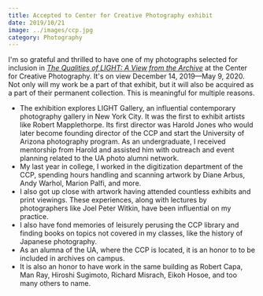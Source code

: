 ```yaml
---
title: Accepted to Center for Creative Photography exhibit
date: 2019/10/21
image: ../images/ccp.jpg
category: Photography
---
```


I'm so grateful and thrilled to have one of my photographs selected for inclusion in *[The Qualities of LIGHT: A View from the Archive](https://ccp.arizona.edu/exhibitions-events/exhibitions/qualities-light-view-archive-center-creative-photography)* at the Center for Creative Photography. It's on view December 14, 2019—May 9, 2020. Not only will my work be a part of that exhibit, but it will also be acquired as a part of their permanent collection. This is meaningful for multiple reasons.

-   The exhibition explores LIGHT Gallery, an influential contemporary photography gallery in New York City. It was the first to exhibit artists like Robert Mapplethorpe. Its first director was Harold Jones who would later become founding director of the CCP and start the University of Arizona photography program. As an undergraduate, I received mentorship from Harold and assisted him with outreach and event planning related to the UA photo alumni network.
-   My last year in college, I worked in the digitization department of the CCP, spending hours handling and scanning artwork by Diane Arbus, Andy Warhol, Marion Palfi, and more.
-   I also got up close with artwork having attended countless exhibits and print viewings. These experiences, along with lectures by photographers like Joel Peter Witkin, have been influential on my practice.
-   I also have fond memories of leisurely perusing the CCP library and finding books on topics not covered in my classes, like the history of Japanese photography.
-   As an alumna of the UA, where the CCP is located, it is an honor to to be included in archives on campus.
-   It is also an honor to have work in the same building as Robert Capa, Man Ray, Hiroshi Sugimoto, Richard Misrach, Eikoh Hosoe, and too many others to name.
